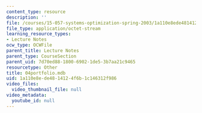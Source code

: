 ```yaml
---
content_type: resource
description: ''
file: /courses/15-057-systems-optimization-spring-2003/1a110e8ede4814124f6b1c146312f986_04portfolio.mdb
file_type: application/octet-stream
learning_resource_types:
- Lecture Notes
ocw_type: OCWFile
parent_title: Lecture Notes
parent_type: CourseSection
parent_uid: 7d70ed88-1800-6902-1de5-3b7aa21c9465
resourcetype: Other
title: 04portfolio.mdb
uid: 1a110e8e-de48-1412-4f6b-1c146312f986
video_files:
  video_thumbnail_file: null
video_metadata:
  youtube_id: null
---
```

